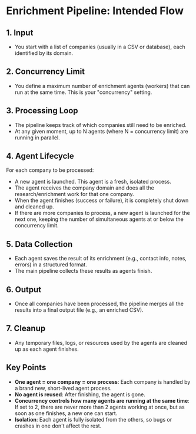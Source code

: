 # Enrichment Pipeline: Intended Flow

## 1. Input
- You start with a list of companies (usually in a CSV or database), each identified by its domain.

## 2. Concurrency Limit
- You define a maximum number of enrichment agents (workers) that can run at the same time. This is your "concurrency" setting.

## 3. Processing Loop
- The pipeline keeps track of which companies still need to be enriched.
- At any given moment, up to N agents (where N = concurrency limit) are running in parallel.

## 4. Agent Lifecycle
For each company to be processed:
- A new agent is launched. This agent is a fresh, isolated process.
- The agent receives the company domain and does all the research/enrichment work for that one company.
- When the agent finishes (success or failure), it is completely shut down and cleaned up.
- If there are more companies to process, a new agent is launched for the next one, keeping the number of simultaneous agents at or below the concurrency limit.

## 5. Data Collection
- Each agent saves the result of its enrichment (e.g., contact info, notes, errors) in a structured format.
- The main pipeline collects these results as agents finish.

## 6. Output
- Once all companies have been processed, the pipeline merges all the results into a final output file (e.g., an enriched CSV).

## 7. Cleanup
- Any temporary files, logs, or resources used by the agents are cleaned up as each agent finishes.

## Key Points
- **One agent = one company = one process**: Each company is handled by a brand new, short-lived agent process.
- **No agent is reused**: After finishing, the agent is gone.
- **Concurrency controls how many agents are running at the same time**: If set to 2, there are never more than 2 agents working at once, but as soon as one finishes, a new one can start.
- **Isolation**: Each agent is fully isolated from the others, so bugs or crashes in one don't affect the rest.